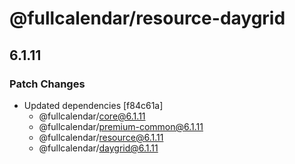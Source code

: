 # @fullcalendar/resource-daygrid

## 6.1.11

### Patch Changes

- Updated dependencies [f84c61a]
  - @fullcalendar/core@6.1.11
  - @fullcalendar/premium-common@6.1.11
  - @fullcalendar/resource@6.1.11
  - @fullcalendar/daygrid@6.1.11
